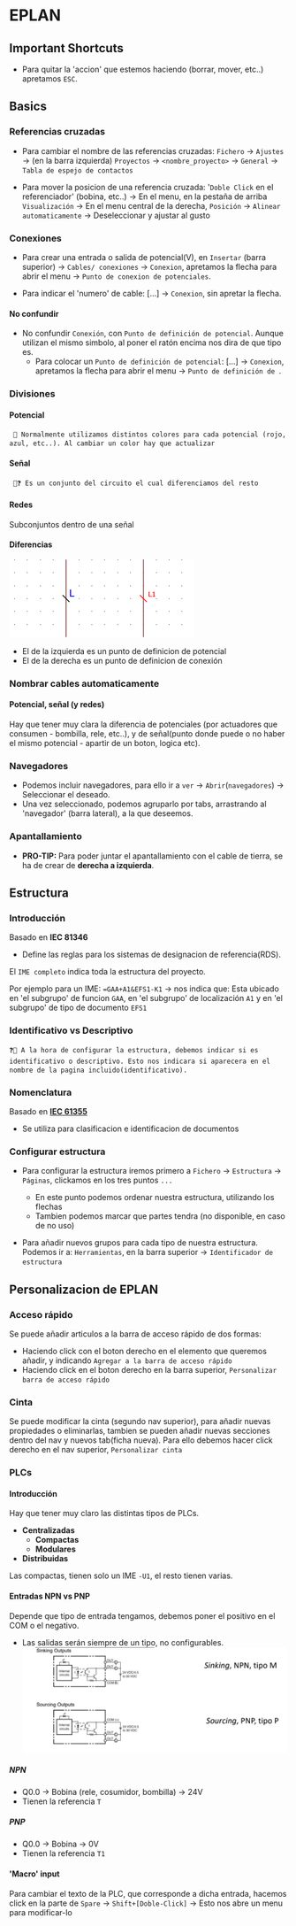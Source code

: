 # EPLAN

## Important Shortcuts

- Para quitar la 'accion' que estemos haciendo (borrar, mover, etc..) apretamos `ESC`.

## Basics

### Referencias cruzadas

- Para cambiar el nombre de las referencias cruzadas: `Fichero` -> `Ajustes` -> (en la barra izquierda) `Proyectos` -> `<nombre_proyecto>` -> `General` -> `Tabla de espejo de contactos`

- Para mover la posicion de una referencia cruzada: '`Doble Click` en el referenciador' (bobina, etc..) -> En el menu, en la pestaña de arriba `Visualización` -> En el menu central de la derecha, `Posición` -> `Alinear automaticamente` -> Deseleccionar y ajustar al gusto

### Conexiones

- Para crear una entrada o salida de potencial(V), en `Insertar` (barra superior) -> `Cables/ conexiones` -> `Conexion`, apretamos la flecha para abrir el menu -> `Punto de conexion de potenciales`.

- Para indicar el 'numero' de cable: [...] -> `Conexion`, sin apretar la flecha.

#### No confundir
- No confundir `Conexión`, con `Punto de definición de potencial`. Aunque utilizan el mismo simbolo, al poner el ratón encima nos dira de que tipo es.
    - Para colocar un `Punto de definición de potencial`: [...] -> `Conexion`, apretamos la flecha para abrir el menu -> `Punto de definición de `.

### Divisiones
#### Potencial
     🧠 Normalmente utilizamos distintos colores para cada potencial (rojo, azul, etc..). Al cambiar un color hay que actualizar
#### Señal
     🧠❓ Es un conjunto del circuito el cual diferenciamos del resto
#### Redes
Subconjuntos dentro de una señal
#### Diferencias
![Diferencias](../../Pictures/EPLAN/potencialvsconexion.PNG)
- El de la izquierda es un punto de definicion de potencial
- El de la derecha es un punto de definicion de conexión
### Nombrar cables automaticamente
#### Potencial, señal (y redes)
Hay que tener muy clara la diferencia de potenciales (por actuadores que consumen - bombilla, rele, etc..), y de señal(punto donde puede o no haber el mismo potencial - apartir de un boton, logica etc).


### Navegadores
- Podemos incluir navegadores, para ello ir a `ver` -> `Abrir`(`navegadores`) -> Seleccionar el deseado.
- Una vez seleccionado, podemos agruparlo por tabs, arrastrando al 'navegador' (barra lateral), a la que deseemos.



### Apantallamiento

- **PRO-TIP:** Para poder juntar el apantallamiento con el cable de tierra, se ha de crear de **derecha a izquierda**.


## Estructura
### Introducción
Basado en **IEC 81346**
- Define las reglas para los sistemas de designacion de referencia(RDS).

El `IME completo` indica toda la estructura del proyecto. 

Por ejemplo para un IME: `=GAA+A1&EFS1-K1` -> nos indica que: Esta ubicado en 'el subgrupo' de funcion `GAA`, en 'el subgrupo' de localización `A1` y en 'el subgrupo' de tipo de documento `EFS1`

### Identificativo vs Descriptivo
    ❓🧠 A la hora de configurar la estructura, debemos indicar si es identificativo o descriptivo. Esto nos indicara si aparecera en el nombre de la pagina incluido(identificativo).
### Nomenclatura
Basado en [**IEC 61355**](https://en.wikipedia.org/wiki/IEC_61355)

- Se utiliza para clasificacion e identificacion de documentos

### Configurar estructura
- Para configurar la estructura iremos primero a `Fichero` -> `Estructura` -> `Páginas`, clickamos en los tres puntos `...` 
    - En este punto podemos ordenar nuestra estructura, utilizando los flechas
    - Tambien podemos marcar que partes tendra (no disponible, en caso de no uso)

- Para añadir nuevos grupos para cada tipo de nuestra estructura. Podemos ir a: `Herramientas`, en la barra superior -> `Identificador de estructura`

## Personalizacion de EPLAN
### Acceso rápido
Se puede añadir articulos a la barra de acceso rápido de dos formas:
- Haciendo click con el boton derecho en el elemento que queremos añadir, y indicando `Agregar a la barra de acceso rápido`
- Haciendo click en el boton derecho en la barra superior, `Personalizar barra de acceso rápido`
### Cinta
Se puede modificar la cinta (segundo nav superior), para añadir nuevas propiedades o eliminarlas, tambien se pueden añadir nuevas secciones dentro del nav y nuevos tab(ficha nueva). Para ello debemos hacer click derecho en el nav superior, `Personalizar cinta`


### PLCs
#### Introducción
Hay que tener muy claro las distintas tipos de PLCs.
- **Centralizadas**
    - **Compactas**
    - **Modulares**
- **Distribuidas**

Las compactas, tienen solo un IME `-U1`, el resto tienen varias.

#### Entradas NPN vs PNP
Depende que tipo de entrada tengamos, debemos poner el positivo en el COM o el negativo.
- Las salidas serán siempre de un tipo, no configurables.
![Grafico](../../Pictures/EPLAN/NPNvsPNP.PNG)
##### NPN
- Q0.0 -> Bobina (rele, cosumidor, bombilla) -> 24V
- Tienen la referencia `T`
##### PNP
- Q0.0 -> Bobina -> 0V
- Tienen la referencia `T1`

#### 'Macro' input
Para cambiar el texto de la PLC, que corresponde a dicha entrada, hacemos click en la parte de `Spare` -> `Shift+[Doble-Click]` -> Esto nos abre un menu para modificar-lo